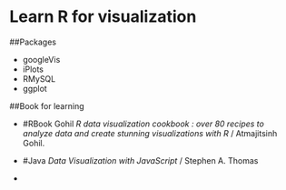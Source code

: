 # Learn R for visualization

##Packages
* googleVis
* iPlots
* RMySQL
* ggplot


##Book for learning

* #RBook Gohil *R data visualization cookbook : over 80 recipes to analyze data and create stunning visualizations with R* / Atmajitsinh Gohil.

* #Java *Data Visualization with JavaScript* / Stephen A. Thomas

*
